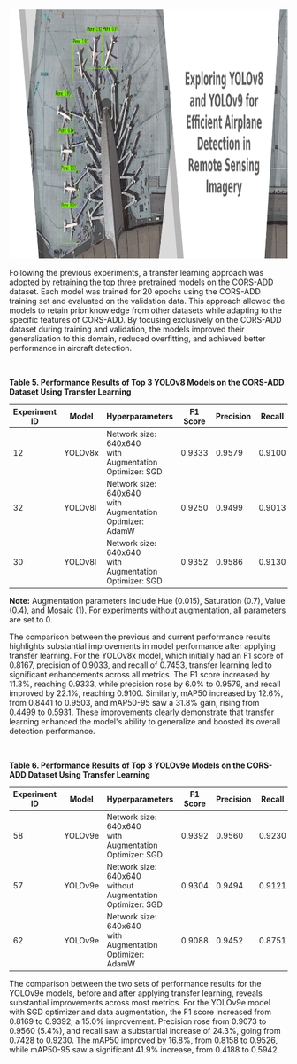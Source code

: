 
<img src="https://github.com/RSandAI/Efficient-YOLO-RS-Airplane-Detection/blob/main/assets/image.png" height=450 width=1280 alt=""/>

<br>

Following the previous experiments, a transfer learning approach was adopted by retraining the top three pretrained models on the CORS-ADD dataset. Each model was trained for 20 epochs using the CORS-ADD training set and evaluated on the validation data. This approach allowed the models to retain prior knowledge from other datasets while adapting to the specific features of CORS-ADD. By focusing exclusively on the CORS-ADD dataset during training and validation, the models improved their generalization to this domain, reduced overfitting, and achieved better performance in aircraft detection.

<br>

**Table 5. Performance Results of Top 3 YOLOv8 Models on the CORS-ADD Dataset Using Transfer Learning**

| Experiment ID | Model   | Hyperparameters                                                                       | F1 Score | Precision | Recall | mAP50 | mAP50-95 | Weights |
|----------|---------|---------------------------------------------------------------------------------------|----------|-----------|--------|-------|----------|---------------|
| 12 | YOLOv8x | Network size: 640x640<br>with Augmentation<br>Optimizer: SGD   | 0.9333 | 0.9579 | 0.9100 | 0.9503| 0.5931 | [Download](https://link-to-weights.com/) |
| 32 | YOLOv8l | Network size: 640x640<br>with Augmentation<br>Optimizer: AdamW | 0.9250 | 0.9499 | 0.9013 | 0.9425| 0.5678 | [Download](https://link-to-weights.com/) |
| 30 | YOLOv8l | Network size: 640x640<br>with Augmentation<br>Optimizer: SGD   | 0.9352 | 0.9586 | 0.9130 | 0.9505| 0.5824 | [Download](https://link-to-weights.com/) |

**Note:** Augmentation parameters include Hue (0.015), Saturation (0.7), Value (0.4), and Mosaic (1). For experiments without augmentation, all parameters are set to 0.

The comparison between the previous and current performance results highlights substantial improvements in model performance after applying transfer learning. For the YOLOv8x model, which initially had an F1 score of 0.8167, precision of 0.9033, and recall of 0.7453, transfer learning led to significant enhancements across all metrics. The F1 score increased by 11.3%, reaching 0.9333, while precision rose by 6.0% to 0.9579, and recall improved by 22.1%, reaching 0.9100. Similarly, mAP50 increased by 12.6%, from 0.8441 to 0.9503, and mAP50-95 saw a 31.8% gain, rising from 0.4499 to 0.5931. These improvements clearly demonstrate that transfer learning enhanced the model's ability to generalize and boosted its overall detection performance.

<br>

**Table 6. Performance Results of Top 3 YOLOv9e Models on the CORS-ADD Dataset Using Transfer Learning**

| Experiment ID | Model   | Hyperparameters                                                                       | F1 Score | Precision | Recall | mAP50 | mAP50-95 | Weights |
|----------|---------|---------------------------------------------------------------------------------------|----------|-----------|--------|-------|----------|---------------|
| 58 | YOLOv9e | Network size: 640x640<br>with Augmentation<br>Optimizer: SGD    | 0.9392 | 0.9560 | 0.9230 | 0.9526| 0.5942 | [Download](https://link-to-weights.com/) |
| 57 | YOLOv9e | Network size: 640x640<br>without Augmentation<br>Optimizer: SGD | 0.9304 | 0.9494 | 0.9121 | 0.9471| 0.5773 | [Download](https://link-to-weights.com/) |
| 62 | YOLOv9e | Network size: 640x640<br>with Augmentation<br>Optimizer: AdamW  | 0.9088 | 0.9452 | 0.8751 | 0.9255| 0.5239 | [Download](https://link-to-weights.com/) |

The comparison between the two sets of performance results for the YOLOv9e models, before and after applying transfer learning, reveals substantial improvements across most metrics. For the YOLOv9e model with SGD optimizer and data augmentation, the F1 score increased from 0.8169 to 0.9392, a 15.0% improvement. Precision rose from 0.9073 to 0.9560 (5.4%), and recall saw a substantial increase of 24.3%, going from 0.7428 to 0.9230. The mAP50 improved by 16.8%, from 0.8158 to 0.9526, while mAP50-95 saw a significant 41.9% increase, from 0.4188 to 0.5942.

<br>
